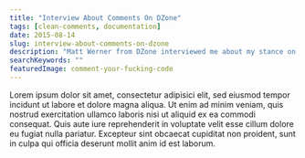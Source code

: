 ```yaml
---
title: "Interview About Comments On DZone"
tags: [clean-comments, documentation]
date: 2015-08-14
slug: interview-about-comments-on-dzone
description: "Matt Werner from DZone interviewed me about my stance on comments."
searchKeywords: ""
featuredImage: comment-your-fucking-code
---
```


Lorem ipsum dolor sit amet, consectetur adipisici elit, sed eiusmod tempor incidunt ut labore et dolore magna aliqua.
Ut enim ad minim veniam, quis nostrud exercitation ullamco laboris nisi ut aliquid ex ea commodi consequat.
Quis aute iure reprehenderit in voluptate velit esse cillum dolore eu fugiat nulla pariatur.
Excepteur sint obcaecat cupiditat non proident, sunt in culpa qui officia deserunt mollit anim id est laborum.